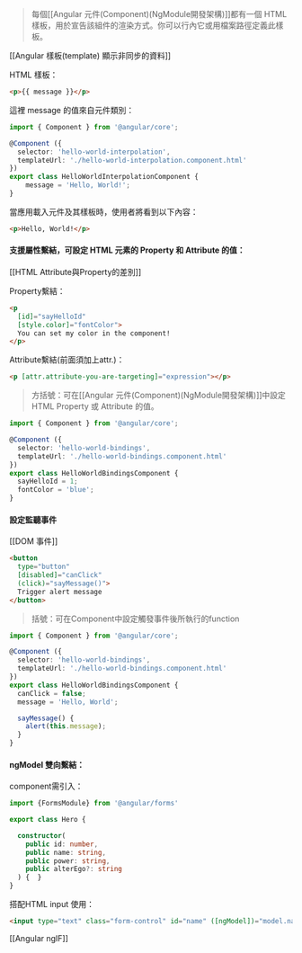 > 每個[[Angular 元件(Component)(NgModule開發架構)]]都有一個 HTML 樣板，用於宣告該組件的渲染方式。你可以行內它或用檔案路徑定義此樣板。

[[Angular 樣板(template) 顯示非同步的資料]]

HTML 樣板：
```html
<p>{{ message }}</p>
```

這裡 message 的值來自元件類別：
```typescript
import { Component } from '@angular/core';

@Component ({
  selector: 'hello-world-interpolation',
  templateUrl: './hello-world-interpolation.component.html'
})
export class HelloWorldInterpolationComponent {
    message = 'Hello, World!';
}
```

當應用載入元件及其樣板時，使用者將看到以下內容：
```html
<p>Hello, World!</p>
```

#### 支援屬性繫結，可設定 HTML 元素的 Property 和 Attribute 的值：
[[HTML Attribute與Property的差別]]

Property繫結：
```html
<p
  [id]="sayHelloId"
  [style.color]="fontColor">
  You can set my color in the component!
</p>
```

Attribute繫結(前面須加上attr.)：
```html
<p [attr.attribute-you-are-targeting]="expression"></p>
```

>方括號：可在[[Angular 元件(Component)(NgModule開發架構)]]中設定 HTML Property 或 Attribute 的值。
``` typescript
import { Component } from '@angular/core';

@Component ({
  selector: 'hello-world-bindings',
  templateUrl: './hello-world-bindings.component.html'
})
export class HelloWorldBindingsComponent {
  sayHelloId = 1;
  fontColor = 'blue';
}
```

#### 設定監聽事件
[[DOM 事件]]
```html
<button
  type="button"
  [disabled]="canClick"
  (click)="sayMessage()">
  Trigger alert message
</button>
```

>括號：可在Component中設定觸發事件後所執行的function

```typescript
import { Component } from '@angular/core';

@Component ({
  selector: 'hello-world-bindings',
  templateUrl: './hello-world-bindings.component.html'
})
export class HelloWorldBindingsComponent {
  canClick = false;
  message = 'Hello, World';

  sayMessage() {
    alert(this.message);
  }
}
```

#### ngModel 雙向繫結：
component需引入：
```typescript
import {FormsModule} from '@angular/forms'

export class Hero {

  constructor(
    public id: number,
    public name: string,
    public power: string,
    public alterEgo?: string
  ) {  }
}
```

搭配HTML input 使用：
```html
<input type="text" class="form-control" id="name" ([ngModel])="model.name" name="name">
```

[[Angular ngIF]]